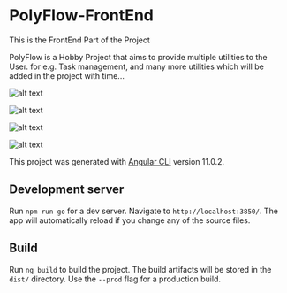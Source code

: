 # PolyFlow-FrontEnd

This is the FrontEnd Part of the Project

PolyFlow is a Hobby Project that aims to provide multiple utilities to the User. for e.g. Task management, and many more utilities which will be added in the project with time...

![alt text](https://mss.bnxn.live/assets/projects-images/Polyflow-1.jpg?raw=true)


![alt text](https://mss.bnxn.live/assets/projects-images/Polyflow-2.jpg?raw=true)


![alt text](https://mss.bnxn.live/assets/projects-images/Polyflow-3.jpg?raw=true)


![alt text](https://mss.bnxn.live/assets/projects-images/Polyflow-4.jpg?raw=true)


This project was generated with [Angular CLI](https://github.com/angular/angular-cli) version 11.0.2.

## Development server

Run `npm run go` for a dev server. Navigate to `http://localhost:3850/`. The app will automatically reload if you change any of the source files.

## Build

Run `ng build` to build the project. The build artifacts will be stored in the `dist/` directory. Use the `--prod` flag for a production build.

